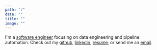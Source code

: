 ```yaml
---
path: "/"
date: ""
title: ""
image: ""
---
```


I'm a [software engineer](https://github.com/andrewsosa) focusing on data engineering and pipeline automation. Check out my [github](https://github.com/andrewsosa), [linkedin](https://www.linkedin.com/in/andrew-sosa), [resume](https://andrewsosa.dev/Andrew%20Sosa%20Resume%20201911.pdf), or send me an [email](mailto:andrew@andrewsosa.dev).
